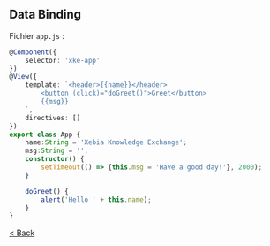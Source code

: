 ## Data Binding

Fichier `app.js` :

```typescript
@Component({
    selector: 'xke-app'
})
@View({
    template: `<header>{{name}}</header>
        <button (click)="doGreet()">Greet</button>
        {{msg}}
    `,
    directives: []
})
export class App {
    name:String = 'Xebia Knowledge Exchange';
    msg:String = '';
    constructor() {
        setTimeout(() => {this.msg = 'Have a good day!'}, 2000);
    }

    doGreet() {
        alert('Hello ' + this.name);
    }
}
```

[< Back](data-binding.md)
